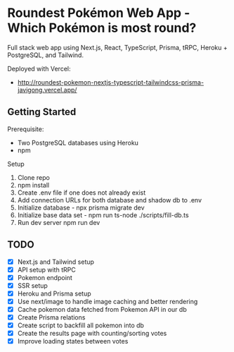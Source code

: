 # Roundest Pokémon Web App - Which Pokémon is most round?

Full stack web app using Next.js, React, TypeScript, Prisma, tRPC, Heroku + PostgreSQL, and Tailwind.

Deployed with Vercel: 

- http://roundest-pokemon-nextjs-typescript-tailwindcss-prisma-javigong.vercel.app/

## Getting Started

Prerequisite:

- Two PostgreSQL databases using Heroku
- npm

Setup

1. Clone repo
2. npm install
3. Create .env file if one does not already exist
4. Add connection URLs for both database and shadow db to .env
5. Initialize database - npx prisma migrate dev
6. Initialize base data set - npm run ts-node ./scripts/fill-db.ts
7. Run dev server npm run dev

## TODO

- [X] Next.js and Tailwind setup
- [X] API setup with tRPC
- [X] Pokemon endpoint
- [X] SSR setup
- [X] Heroku and Prisma setup
- [X] Use next/image to handle image caching and better rendering
- [X] Cache pokemon data fetched from Pokemon API in our db
- [X] Create Prisma relations
- [X] Create script to backfill all pokemon into db
- [X] Create the results page with counting/sorting votes
- [X] Improve loading states between votes
